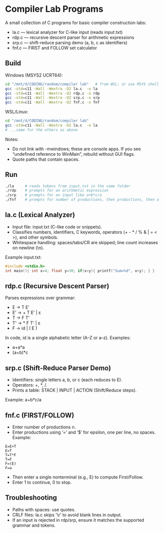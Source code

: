 # Compiler Lab Programs

A small collection of C programs for basic compiler construction labs:
- la.c — lexical analyzer for C-like input (reads input.txt)
- rdp.c — recursive descent parser for arithmetic expressions
- srp.c — shift-reduce parsing demo (a, b, c as identifiers)
- fnf.c — FIRST and FOLLOW set calculator

## Build

Windows (MSYS2 UCRT64):
```bash
cd "/mnt/d/CODING/random/compiler lab"   # from WSL; or use MSYS shell with /d/...
gcc -std=c11 -Wall -Wextra -O2 la.c  -o la
gcc -std=c11 -Wall -Wextra -O2 rdp.c -o rdp
gcc -std=c11 -Wall -Wextra -O2 srp.c -o srp
gcc -std=c11 -Wall -Wextra -O2 fnf.c -o fnf
```

WSL/Linux:
```bash
cd "/mnt/d/CODING/random/compiler lab"
gcc -std=c11 -Wall -Wextra -O2 la.c  -o la
# ...same for the others as above
```

Notes:
- Do not link with -mwindows; these are console apps. If you see “undefined reference to WinMain”, rebuild without GUI flags.
- Quote paths that contain spaces.

## Run
```bash
./la     # reads tokens from input.txt in the same folder
./rdp    # prompts for an arithmetic expression
./srp    # prompts for an input like a+b*c/a
./fnf    # prompts for number of productions, then productions, then a variable
```

## la.c (Lexical Analyzer)
- Input file: input.txt (C-like code or snippets).
- Classifies numbers, identifiers, C keywords, operators (+ - * / % & | = < >), and other symbols.
- Whitespace handling: spaces/tabs/CR are skipped; line count increases on newline (\n).

Example input.txt:
```c
#include <stdio.h>
int main(){ int x=4; float y=30; if(x>y){ printf("Sum=%d", x+y); } }
```

## rdp.c (Recursive Descent Parser)
Parses expressions over grammar:
- E → T E'
- E' → + T E' | ε
- T → F T'
- T' → * F T' | ε
- F → id | ( E )

In code, id is a single alphabetic letter (A–Z or a–z). Examples:
- a+a*a
- (a+b)*c

## srp.c (Shift-Reduce Parser Demo)
- Identifiers: single letters a, b, or c (each reduces to E).
- Operators: +, *, /.
- Prints a table: STACK | INPUT | ACTION (Shift/Reduce steps).

Example: a+b*c/a

## fnf.c (FIRST/FOLLOW)
- Enter number of productions n.
- Enter productions using ‘=’ and ‘$’ for epsilon, one per line, no spaces. Example:
```
E=E+T
E=T
T=T*F
T=F
F=(E)
F=a
```
- Then enter a single nonterminal (e.g., E) to compute First/Follow.
- Enter 1 to continue, 0 to stop.

## Troubleshooting
- Paths with spaces: use quotes.
- CRLF files: la.c skips '\r' to avoid blank lines in output.
- If an input is rejected in rdp/srp, ensure it matches the supported grammar and tokens.
